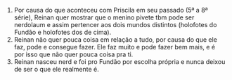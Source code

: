 1. Por causa do que aconteceu com Priscila em seu passado (5ª a 8ª série), Reinan quer mostrar que o menino pivete tbm pode ser nerdolaum e assim pertencer aos dois mundos distintos (holofotes do Fundão e holofotes dos de cima).
2. Reinan não quer pouca coisa em relação a tudo, por causa do que ele faz, pode e consegue fazer. Ele faz muito e pode fazer bem mais, e é por isso que não quer pouca coisa pra ti.
3. Reinan nasceu nerd e foi pro Fundão por escolha própria e nunca deixou de ser o que ele realmente é.
